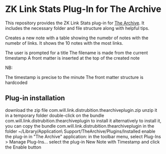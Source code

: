 # ZK Link Stats Plug-In for The Archive

This repository provides the ZK Link Stats plug-in for [The Archive](https://zettelkasten.de/the-archive/). It includes the necessary folder and file structure along with helpful tips.

Creates a new note with a table showing the numebr of notes with the numebr of links. It shows the 10 notes with the most links.

The user is prompted for a title
The filename is made from the current timestamp
A front matter is inserted at the top of the created note

NB:

The timestamp is precise to the minute
The front matter structure is hardcoded

## Plug-in installation
download the zip file com.will.link.distrubition.thearchiveplugin.zip
unzip it in a temporary folder
double-click on the bundle com.will.link.distrubition.thearchiveplugin to install it
alternatively to install it, you can copy the bundle com.will.link.distrubition.thearchiveplugin in the folder ~/Library/Application\ Support/TheArchive/Plugins/Installed
enable the plug-in in "The Archive" application:
in the toolbar menu, select Plug-Ins > Manage Plug-Ins...
select the plug-in New Note with Timestamp and click the Enable button